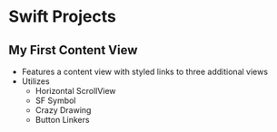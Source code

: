 # Swift Projects
## My First Content View
* Features a content view with styled links to three additional views
* Utilizes
    * Horizontal ScrollView
    * SF Symbol
    * Crazy Drawing
    * Button Linkers
